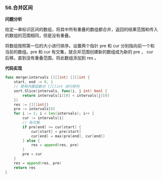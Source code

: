 ### 56.合并区间

**问题分析**

给定一串标识区间的数组，将其中所有重叠的数组都合并，返回的结果范围和传入的数组的范围相同，但是没有重叠。

将数组按照第一位的大小进行排序。设置两个指针 pre 和 cur 分别指向前一个和当前的数组。pre 和 cur 有交集，就合并范围创建新的数组成为新的 pre ， cur 后移。直到没有重叠范围，将此数组添加到 res 。                                      

**代码实现**

```go
func merge(intervals [][]int) [][]int {
	start, end := 0, 1
    // 使用内置函数对 [][]int 进行排列
	sort.Slice(intervals, func(i, j int) bool {
		return intervals[i][0] < intervals[j][0]
	})
	res := [][]int{}
	pre := intervals[0]
	for i := 1; i < len(intervals); i++ {
		cur := intervals[i]
		// 有交集
		if pre[end] >= cur[start] {
			cur[start] = pre[start]
			cur[end] = max(pre[end], cur[end])
		} else {
			res = append(res, pre)
		}
		pre = cur
	}
	res = append(res, pre)
	return res
}
```



